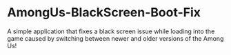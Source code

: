 # AmongUs-BlackScreen-Boot-Fix
A simple application that fixes a black screen issue while loading into the game caused by switching between newer and older versions of the Among Us!

